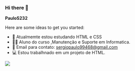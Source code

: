 ### Hi there 👋


**PauloS232** 

Here are some ideas to get you started:

- 🔭 Atualmemte estou estudando HTML e CSS
- 🧑‍🎓 Aluno do curso ,Manutenção e Suporte em Informatica.
- 📧 Email para contato: sergiopaulo99468@gmail.com
- 💻 Estou trabalhnado em um projeto de HTML.

 ![](https://tenor.com/pt-BR/view/xero-code-code-xer0-code_xer0-code-xero-gif-24040429)

